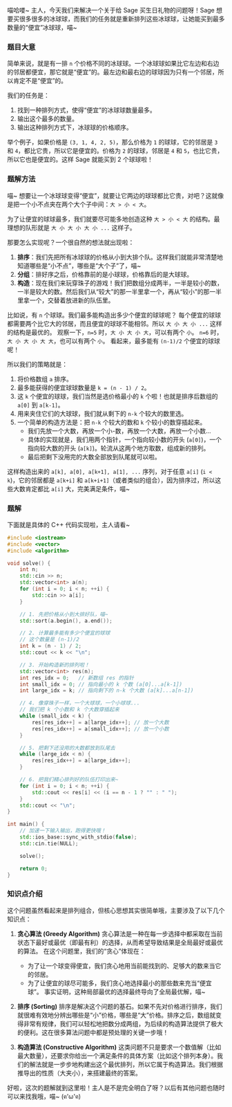 喵哈喽~ 主人，今天我们来解决一个关于给 Sage 买生日礼物的问题呀！Sage 想要买很多很多的冰球球，而我们的任务就是重新排列这些冰球球，让她能买到最多数量的“便宜”冰球球，喵~ 

### 题目大意

简单来说，就是有一排 `n` 个价格不同的冰球球。一个冰球球如果比它左边和右边的邻居都便宜，那它就是“便宜”的。最左边和最右边的球球因为只有一个邻居，所以肯定不是“便宜”的。

我们的任务是：
1.  找到一种排列方式，使得“便宜”的冰球球数量最多。
2.  输出这个最多的数量。
3.  输出这种排列方式下，冰球球的价格顺序。

举个例子，如果价格是 `(3, 1, 4, 2, 5)`，那么价格为 `1` 的球球，它的邻居是 `3` 和 `4`，都比它贵，所以它是便宜的。价格为 `2` 的球球，邻居是 `4` 和 `5`，也比它贵，所以它也是便宜的。这样 Sage 就能买到 2 个球球啦！

### 题解方法

喵~ 想要让一个冰球球变得“便宜”，就要让它两边的球球都比它贵，对吧？这就像是把一个小不点夹在两个大个子中间：`大 > 小 < 大`。

为了让便宜的球球最多，我们就要尽可能多地创造这种 `大 > 小 < 大` 的结构。最理想的队形就是 `大 小 大 小 大 小 ...` 这样子。

那要怎么实现呢？一个很自然的想法就出现啦：

1.  **排序**：我们先把所有冰球球的价格从小到大排个队。这样我们就能非常清楚地知道哪些是“小不点”，哪些是“大个子”了，喵~
2.  **分组**：排好序之后，价格靠前的是小球球，价格靠后的是大球球。
3.  **构造**：现在我们来玩穿珠子的游戏！我们把数组分成两半，一半是较小的数，一半是较大的数。然后我们从“较大”的那一半里拿一个，再从“较小”的那一半里拿一个，交替着放进新的队伍里。

比如说，有 `n` 个球球。我们最多能构造出多少个便宜的球球呢？
每个便宜的球球都需要两个比它大的邻居，而且便宜的球球不能相邻。所以 `大 小 大 小 ...` 这样的结构是最优的。
观察一下，`n=5` 时，`大 小 大 小 大`，可以有两个 `小`。
`n=6` 时，`大 小 大 小 大 大`，也可以有两个 `小`。
看起来，最多能有 `(n-1)/2` 个便宜的球球呢！

所以我们的策略就是：
1.  将价格数组 `a` 排序。
2.  最多能获得的便宜球球数量是 `k = (n - 1) / 2`。
3.  这 `k` 个便宜的球球，我们当然是选价格最小的 `k` 个啦！也就是排序后数组的 `a[0]` 到 `a[k-1]`。
4.  用来夹住它们的大球球，我们就从剩下的 `n-k` 个较大的数里选。
5.  一个简单的构造方法是：把 `n-k` 个较大的数和 `k` 个较小的数穿插起来。
    *   我们先放一个大数，再放一个小-数，再放一个大数，再放一个小数...
    *   具体的实现就是，我们用两个指针，一个指向较小数的开头 (`a[0]`)，一个指向较大数的开头 (`a[k]`)。轮流从这两个地方取数，组成新的排列。
    *   最后把剩下没用完的大数全部放到队尾就可以啦。

这样构造出来的 `a[k], a[0], a[k+1], a[1], ...` 序列，对于任意 `a[i]` (`i < k`)，它的邻居都是 `a[k+i]` 和 `a[k+i+1]`（或者类似的组合），因为排序过，所以这些大数肯定都比 `a[i]` 大，完美满足条件，喵~

### 题解

下面就是具体的 C++ 代码实现啦，主人请看~

```cpp
#include <iostream>
#include <vector>
#include <algorithm>

void solve() {
    int n;
    std::cin >> n;
    std::vector<int> a(n);
    for (int i = 0; i < n; ++i) {
        std::cin >> a[i];
    }

    // 1. 先把价格从小到大排好队，喵~
    std::sort(a.begin(), a.end());

    // 2. 计算最多能有多少个便宜的球球
    // 这个数量是 (n-1)/2
    int k = (n - 1) / 2;
    std::cout << k << "\n";

    // 3. 开始构造新的排列啦！
    std::vector<int> res(n);
    int res_idx = 0;   // 新数组 res 的指针
    int small_idx = 0; // 指向最小的 k 个数 (a[0]...a[k-1])
    int large_idx = k; // 指向剩下的 n-k 个大数 (a[k]...a[n-1])

    // 4. 像穿珠子一样，一个大球球，一个小球球...
    // 我们把 k 个小数和 k 个大数穿插起来
    while (small_idx < k) {
        res[res_idx++] = a[large_idx++]; // 放一个大数
        res[res_idx++] = a[small_idx++]; // 放一个小数
    }

    // 5. 把剩下还没用的大数都放到队尾去
    while (large_idx < n) {
        res[res_idx++] = a[large_idx++];
    }

    // 6. 把我们精心排列好的队伍打印出来~
    for (int i = 0; i < n; ++i) {
        std::cout << res[i] << (i == n - 1 ? "" : " ");
    }
    std::cout << "\n";
}

int main() {
    // 加速一下输入输出，跑得更快哦！
    std::ios_base::sync_with_stdio(false);
    std::cin.tie(NULL);

    solve();

    return 0;
}
```

### 知识点介绍

这个问题虽然看起来是排列组合，但核心思想其实很简单哦，主要涉及了以下几个知识点：

1.  **贪心算法 (Greedy Algorithm)**
    贪心算法是一种在每一步选择中都采取在当前状态下最好或最优（即最有利）的选择，从而希望导致结果是全局最好或最优的算法。
    在这个问题里，我们的“贪心”体现在：
    -   为了让一个球变得便宜，我们贪心地用当前能找到的、足够大的数来当它的邻居。
    -   为了让便宜的球尽可能多，我们贪心地选择最小的那些数来充当“便宜球”。
    事实证明，这种局部最优的选择最终导向了全局最优解，喵~

2.  **排序 (Sorting)**
    排序是解决这个问题的基石。如果不先对价格进行排序，我们就很难有效地分辨出哪些是“小”价格，哪些是“大”价格。排序之后，数组就变得非常有规律，我们可以轻松地把数分成两组，为后续的构造算法提供了极大的便利。这在很多算法问题中都是预处理的关键一步哦！

3.  **构造算法 (Constructive Algorithm)**
    这类问题不只是要求一个数值解（比如最大数量），还要求你给出一个满足条件的具体方案（比如这个排列本身）。我们的解法就是一步步地构建出这个最优排列，所以它属于构造算法。我们根据推导出的性质（大夹小），来搭建最终的答案。

好啦，这次的题解就到这里啦！主人是不是完全明白了呀？以后有其他问题也随时可以来找我哦，喵~ (ฅ'ω'ฅ)